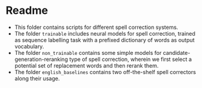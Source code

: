 # Readme

- This folder contains scripts for different spell correction systems.
- The folder `trainable` includes neural models for spell correction, trained as sequence labelling task with a prefixed
  dictionary of words as output vocabulary.
- The folder `non_trainable` contains some simple models for candidate-generation-reranking type of spell correction,
  wherein we first select a potential set of replacement words and then rerank them.
- The folder `english_baselines` contains two off-the-shelf spell correctors along their usage.